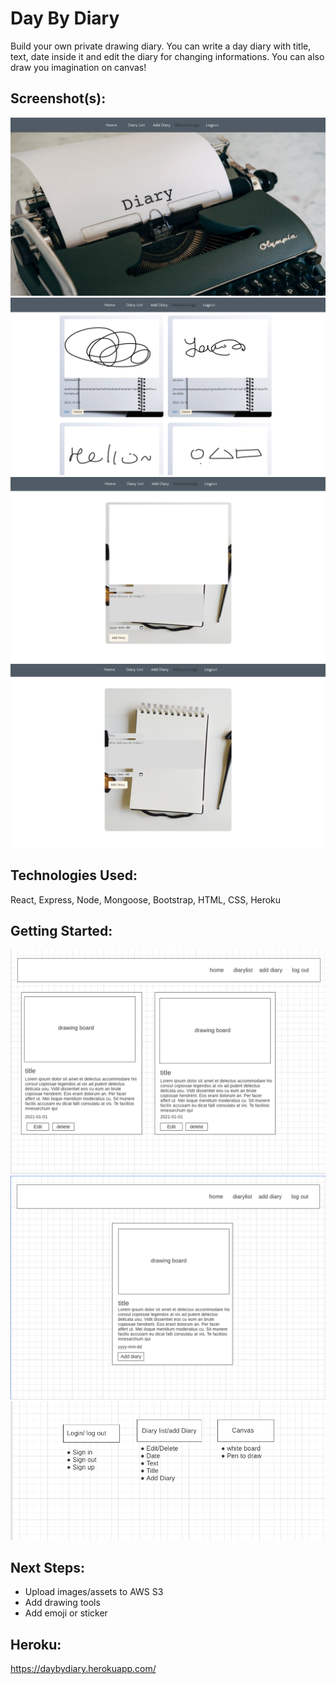 # Day By Diary

Build your own private drawing diary. You can write a day diary with title, text, date inside it and edit the diary for changing informations. You can also draw you imagination on canvas! 

## Screenshot(s):
![main page](public/images/main.jpg)
![list page](public/images/list.jpg)
![add page](public/images/add.jpg)
![edit page](public/images/edit.jpg)



## Technologies Used:

React, Express, Node, Mongoose, Bootstrap, HTML, CSS, Heroku

## Getting Started:

![wireframeList](public/images/wireframe1.jpg)
![wireframeAdd](public/images/wirefram2.jpg)
![Trello](public/images/Readme.jpg)

## Next Steps:

- Upload images/assets to AWS S3
- Add drawing tools
- Add emoji or sticker 


## Heroku:

https://daybydiary.herokuapp.com/